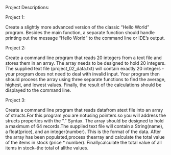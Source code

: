 Project Descriptions:

Project 1:

Create a slightly more advanced version of the classic “Hello World” program. Besides the main function, a separate function should handle printing out the message “Hello World” to the command line or IDE’s output.

Project 2:

Create a command line program that reads 20 integers from a text file and stores them in an array. The array needs to be designed to hold 20 integers. The supplied text file (project_02_data.txt) will contain exactly 20 integers - your program does not need to deal with invalid input. Your program then should process the array using three separate functions to find the average, highest, and lowest values. Finally, the result of the calculations should be displayed to the command line.

Project 3:

Create a command line program that reads datafrom atext file into an array of structs.For this program you are notusing pointers so you will address the structs properties with the “.” Syntax. The array should be designed to hold a maximum of 64 records.The supplied text file will contain a String(name), a float(price), and an integer(number). This is the format of the data. After the array has been populated,process thearray and calculate the total value of the items in stock (price * number). Finallycalculate the total value of all items in stock–the total of allthe values.

